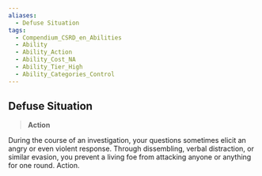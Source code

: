 ```yaml
---
aliases:
  - Defuse Situation
tags:
  - Compendium_CSRD_en_Abilities
  - Ability
  - Ability_Action
  - Ability_Cost_NA
  - Ability_Tier_High
  - Ability_Categories_Control
---
```

  
    
## Defuse Situation    
>**Action**  
    
During the course of an investigation, your questions sometimes elicit an angry or even violent response. Through dissembling, verbal distraction, or similar evasion, you prevent a living foe from attacking anyone or anything for one round. Action.